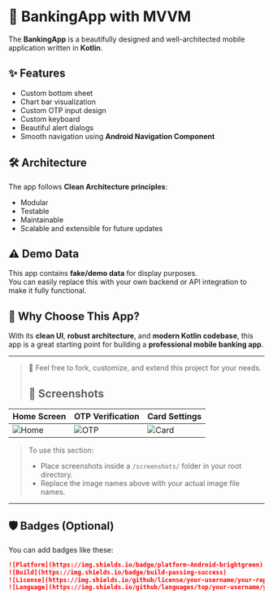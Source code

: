 # 🏦 BankingApp with MVVM

The **BankingApp** is a beautifully designed and well-architected mobile application written in **Kotlin**.

## ✨ Features

- Custom bottom sheet
- Chart bar visualization
- Custom OTP input design
- Custom keyboard
- Beautiful alert dialogs
- Smooth navigation using **Android Navigation Component**

## 🛠 Architecture

The app follows **Clean Architecture principles**:
- Modular
- Testable
- Maintainable
- Scalable and extensible for future updates

## ⚠️ Demo Data

This app contains **fake/demo data** for display purposes.  
You can easily replace this with your own backend or API integration to make it fully functional.

## 📱 Why Choose This App?

With its **clean UI**, **robust architecture**, and **modern Kotlin codebase**, this app is a great starting point for building a **professional mobile banking app**.

---

> 🚀 Feel free to fork, customize, and extend this project for your needs.
> 
> ## 📸 Screenshots

| Home Screen                   | OTP Verification | Card Settings |
|-------------------------------|------------------|----------------|
| ![Home](screenshots/home.jpg) | ![OTP](screenshots/otp.jpg) | ![Card](screenshots/card_settings.jpg) |

> To use this section:
> - Place screenshots inside a `/screenshots/` folder in your root directory.
> - Replace the image names above with your actual image file names.

---

## 🛡️ Badges (Optional)

You can add badges like these:

```markdown
![Platform](https://img.shields.io/badge/platform-Android-brightgreen)
![Build](https://img.shields.io/badge/build-passing-success)
![License](https://img.shields.io/github/license/your-username/your-repo)
![Language](https://img.shields.io/github/languages/top/your-username/your-repo)